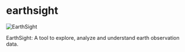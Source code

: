 # earthsight
![EarthSight](https://github.com/k3blu3/earthsight/blob/master/earthsight.gif)

EarthSight: A tool to explore, analyze and understand earth observation data.
